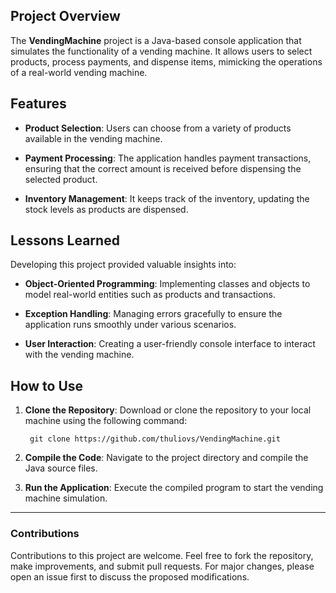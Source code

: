 ## Project Overview
The **VendingMachine** project is a Java-based console application that simulates the functionality of a vending machine. It allows users to select products, process payments, and dispense items, mimicking the operations of a real-world vending machine.

## Features
- **Product Selection**: Users can choose from a variety of products available in the vending machine.

- **Payment Processing**: The application handles payment transactions, ensuring that the correct amount is received before dispensing the selected product.

- **Inventory Management**: It keeps track of the inventory, updating the stock levels as products are dispensed.

## Lessons Learned
Developing this project provided valuable insights into:

- **Object-Oriented Programming**: Implementing classes and objects to model real-world entities such as products and transactions.

- **Exception Handling**: Managing errors gracefully to ensure the application runs smoothly under various scenarios.

- **User Interaction**: Creating a user-friendly console interface to interact with the vending machine.

## How to Use
1. **Clone the Repository**: Download or clone the repository to your local machine using the following command:

        git clone https://github.com/thuliovs/VendingMachine.git

2. **Compile the Code**: Navigate to the project directory and compile the Java source files.

3. **Run the Application**: Execute the compiled program to start the vending machine simulation.

---

### Contributions
Contributions to this project are welcome. Feel free to fork the repository, make improvements, and submit pull requests. For major changes, please open an issue first to discuss the proposed modifications.
